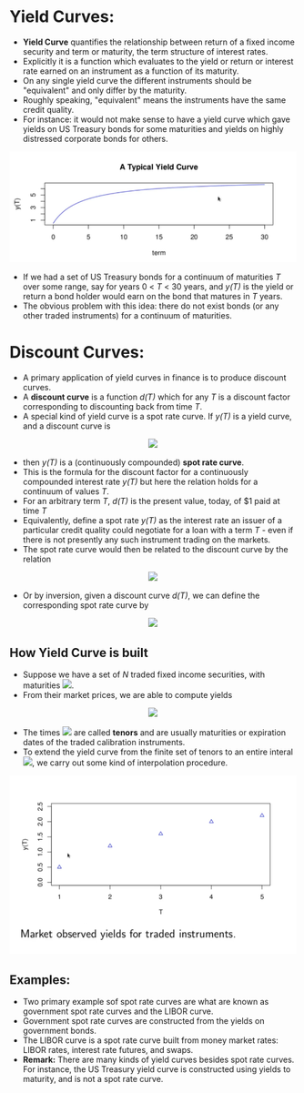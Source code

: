 # Yield Curves:
- __Yield Curve__ quantifies the relationship between return of a fixed income security and term or maturity, the term structure of interest rates.
- Explicitly it is a function which evaluates to the yield or return or interest rate earned on an instrument as a function of its maturity.
- On any single yield curve the different instruments should be "equivalent" and only differ by the maturity.
- Roughly speaking, "equivalent" means the instruments have the same credit quality.
- For instance: it would not make sense to have a yield curve which gave yields on US Treasury bonds for some maturities and yields on highly distressed corporate bonds for others.

<img src="../Images/S2 - Typical Yield curve.PNG" alt="Typical Yield curve"/>

- If we had a set of US Treasury bonds for a continuum of maturities _T_ over some range, say for years 0 < _T_ < 30 years, and _y(T)_ is the yield or return a bond holder would earn on the bond that matures in _T_ years.
- The obvious problem with this idea: there do not exist bonds (or any other traded instruments) for a continuum of maturities.


# Discount Curves:
- A primary application of yield curves in finance is to produce discount curves.
- A __discount curve__ is a function _d(T)_ which for any _T_ is a discount factor corresponding to discounting back from time _T_.
- A special kind of yield curve is a spot rate curve. If _y(T)_ is a yield curve, and a discount curve is

<p align="center">
<img src="https://render.githubusercontent.com/render/math?math=d(T) = e^{-y(T)T}">
</p>

- then _y(T)_ is a (continuously compounded) __spot rate curve__.
- This is the formula for the discount factor for a continuously compounded interest rate _y(T)_ but here the relation holds for a continuum of values _T_.
- For an arbitrary term _T_, _d(T)_ is the present value, today, of $1 paid at time _T_
- Equivalently, define a spot rate _y(T)_ as the interest rate an issuer of a particular credit quality could negotiate for a loan with a term _T_ - even if there is not presently any such instrument trading on the markets.
- The spot rate curve would then be related to the discount curve by the relation

<p align="center">
<img src="https://render.githubusercontent.com/render/math?math=d(T) = e^{-y(T)T}">
</p>

- Or by inversion, given a discount curve _d(T)_, we can define the corresponding spot rate curve by

<p align="center">
<img src="https://render.githubusercontent.com/render/math?math=y(T) = - \frac{log(d(T))}{T}">
</p>


## How Yield Curve is built
- Suppose we have a set of _N_ traded fixed income securities, with maturities <img src="https://render.githubusercontent.com/render/math?math=T_1, T_2, ... T_N">. 
- From their market prices, we are able to compute yields

<p align="center">
<img src="https://render.githubusercontent.com/render/math?math=y(T_1), y(T_2), y(T_3), .... , y(T_N)">
</p>

- The times <img src="https://render.githubusercontent.com/render/math?math=T_i"> are called __tenors__ and are usually maturities or expiration dates of the traded calibration instruments. 
- To extend the yield curve from the finite set of tenors to an entire interal <img src="https://render.githubusercontent.com/render/math?math=T[T_1, T_N]">, we carry out some kind of interpolation procedure. 

<img src="../Images/S2 - Market observed yields for traded instruments.PNG" alt="Market observed yields for traded instruments"/>

## Examples:
- Two primary example sof spot rate curves are what are known as government spot rate curves and the LIBOR curve. 
- Government spot rate curves are constructed from the yields on government bonds.
- The LIBOR curve is a spot rate curve built from money market rates: LIBOR rates, interest rate futures, and swaps.
- __Remark:__ There are many kinds of yield curves besides spot rate curves. For instance, the US Treasury yield curve is constructed using yields to maturity, and is not a spot rate curve.

